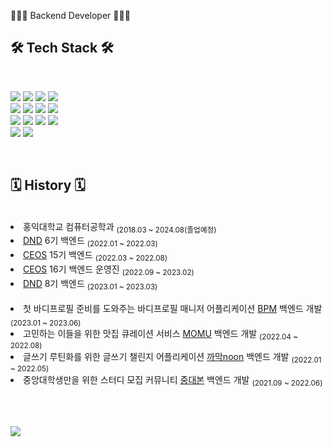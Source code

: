 👩🏻‍💻 Backend Developer 👩🏻‍💻


## 🛠 Tech Stack 🛠
<br>

![](https://img.shields.io/badge/Java-00599C?style=flat-square&logo=Java&logoColor=white) ![](https://img.shields.io/badge/python-3776AB?style=flat&logo=python&logoColor=white) ![](https://img.shields.io/badge/c++-00599C?style=flat&logo=c%2B%2B&logoColor=white) ![](https://img.shields.io/badge/c-A8B9CC?style=flat&logo=C&logoColor=white)
<br>
![](https://img.shields.io/badge/Spring-6DB33F?style=flat&logo=Spring&logoColor=white) ![](https://img.shields.io/badge/SpringBoot-6DB33F?style=flat-square&logo=SpringBoot&logoColor=white) ![](https://img.shields.io/badge/Django-092E20?style=flat&logo=django&logoColor=white) ![](https://img.shields.io/badge/NestJS-E0234E?style=flat-square&logo=NestJS&logoColor=white)
<br>
![](https://img.shields.io/badge/MySQL-4479A1?style=flat&logo=mysql&logoColor=white) ![](https://img.shields.io/badge/PostgreSQL-4169E1?style=flat&logo=postgresql&logoColor=white) ![](https://img.shields.io/badge/MongoDB-47A248?style=flat-square&logo=MongoDB&logoColor=white) ![](https://img.shields.io/badge/Amaozon_S3-569A31?style=flat&logo=amazons3&logoColor=white)
<br>
![](https://img.shields.io/badge/Amazon_AWS-232F3E?style=flat&logo=amazonaws&logoColor=white) ![](https://img.shields.io/badge/Docker-2496ED?style=flat&logo=Docker&logoColor=white)

<br>


## 🗓 History 🗓
<br>

  <li>홍익대학교 컴퓨터공학과 <sub>(2018.03 ~ 2024.08(졸업예정)</sub></li>
  <li><a href="https://github.com/dnd-side-project">DND</a> 6기 백엔드 <sub>(2022.01 ~ 2022.03)</sub></li>
  <li><a href="https://github.com/CEOS-Developers">CEOS</a> 15기 백엔드 <sub>(2022.03 ~ 2022.08)</sub></li>
  <li><a href="https://github.com/CEOS-Developers">CEOS</a> 16기 백엔드 운영진 <sub>(2022.09 ~ 2023.02)</sub></li>
  <li><a href="https://github.com/dnd-side-project">DND</a> 8기 백엔드 <sub>(2023.01 ~ 2023.03)</sub></li>

  <br>
  <li>첫 바디프로필 준비를 도와주는 바디프로필 매니저 어플리케이션 <a href="https://github.com/dnd-side-project/dnd-8th-3-backend">BPM</a> 백엔드 개발 <sub>(2023.01 ~ 2023.06)</sub></li>
  <li>고민하는 이들을 위한 맛집 큐레이션 서비스 <a href="https://github.com/Team-Momu/momu-server">MOMU</a> 백엔드 개발 <sub>(2022.04 ~ 2022.08)</sub></li>
  <li>글쓰기 루틴화를 위한 글쓰기 챌린지 어플리케이션 <a href="https://github.com/dnd-side-project/dnd-6th-2-backend">까막noon</a> 백엔드 개발 <sub>(2022.01 ~ 2022.05)</sub></li>
  <li>중앙대학생만을 위한 스터디 모집 커뮤니티 <a href="https://github.com/caulipse/caulipse-server"> 중대본</a> 백엔드 개발 <sub>(2021.09 ~ 2022.06)</sub></li>


<br><br>

<a href="mailto:yesjjin999@gmail.com"><img src="https://img.shields.io/badge/Gmail-d14836?style=flat-square&logo=Gmail&logoColor=white&link=yesjjin999@gmail.com"/></a>
